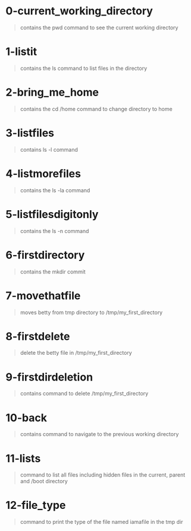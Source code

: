 # 0-current_working_directory
> contains the pwd command to see the current working directory
# 1-listit
> contains the ls command to list files in the directory
# 2-bring_me_home
> contains the cd /home command to change directory to home
# 3-listfiles
> contains ls -l command
# 4-listmorefiles
> contains the ls -la command
# 5-listfilesdigitonly
> contains the ls -n command
# 6-firstdirectory
> contains the mkdir commit
# 7-movethatfile
> moves betty from tmp directory to /tmp/my_first_directory
# 8-firstdelete
> delete the betty file in /tmp/my_first_directory
# 9-firstdirdeletion
> contains command to delete /tmp/my_first_directory
# 10-back
> contains command to navigate to the previous working directory
# 11-lists
> command to list all files including hidden files in the current, parent and /boot directory
# 12-file_type
> command to print the type of the file named iamafile in the tmp dir
